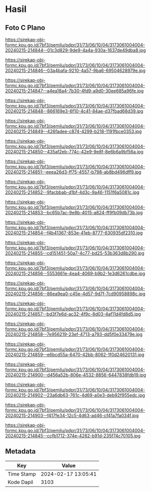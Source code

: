 # Hasil

## Foto C Plano

https://sirekap-obj-formc.kpu.go.id/7bf3/pemilu/pdpr/31/73/06/10/04/3173061004004-20240215-214844--01c3d829-9de9-4a4a-930a-1637de49dba8.jpg

https://sirekap-obj-formc.kpu.go.id/7bf3/pemilu/pdpr/31/73/06/10/04/3173061004004-20240215-214846--03a4bafa-9210-4a57-9ba6-69504628979e.jpg

https://sirekap-obj-formc.kpu.go.id/7bf3/pemilu/pdpr/31/73/06/10/04/3173061004004-20240215-214847--a4ea18a4-7b30-4fd9-a9d0-30ee685a96fe.jpg

https://sirekap-obj-formc.kpu.go.id/7bf3/pemilu/pdpr/31/73/06/10/04/3173061004004-20240215-214848--866169e3-6f10-4c41-84ae-d37fbad68d39.jpg

https://sirekap-obj-formc.kpu.go.id/7bf3/pemilu/pdpr/31/73/06/10/04/3173061004004-20240215-214849--426fadee-c874-4299-b218-1191fbce0353.jpg

https://sirekap-obj-formc.kpu.go.id/7bf3/pemilu/pdpr/31/73/06/10/04/3173061004004-20240215-214850--435af2eb-774c-42e9-9e8f-8e6b6a9bf56a.jpg

https://sirekap-obj-formc.kpu.go.id/7bf3/pemilu/pdpr/31/73/06/10/04/3173061004004-20240215-214851--eeea26d3-ff75-4557-b798-ab8bd496dff9.jpg

https://sirekap-obj-formc.kpu.go.id/7bf3/pemilu/pdpr/31/73/06/10/04/3173061004004-20240215-214852--9facbbab-d1bf-4d3c-9a46-1151f6a5081c.jpg

https://sirekap-obj-formc.kpu.go.id/7bf3/pemilu/pdpr/31/73/06/10/04/3173061004004-20240215-214853--bc65b7ac-9e8b-4015-a824-ff9fb09db73b.jpg

https://sirekap-obj-formc.kpu.go.id/7bf3/pemilu/pdpr/31/73/06/10/04/3173061004004-20240215-214854--f4b41367-853e-41eb-8777-630935df2310.jpg

https://sirekap-obj-formc.kpu.go.id/7bf3/pemilu/pdpr/31/73/06/10/04/3173061004004-20240215-214855--cd151451-50a7-4c77-bd25-53b363d8b290.jpg

https://sirekap-obj-formc.kpu.go.id/7bf3/pemilu/pdpr/31/73/06/10/04/3173061004004-20240215-214856--5553661e-4ea4-4069-b9b2-1e3d6261cdbe.jpg

https://sirekap-obj-formc.kpu.go.id/7bf3/pemilu/pdpr/31/73/06/10/04/3173061004004-20240215-214856--86ea9ea0-c45e-4d57-9d7f-7cd90958898c.jpg

https://sirekap-obj-formc.kpu.go.id/7bf3/pemilu/pdpr/31/73/06/10/04/3173061004004-20240215-214857--bd3f7e6d-ac32-4f9c-8d03-4af11d4fd8d5.jpg

https://sirekap-obj-formc.kpu.go.id/7bf3/pemilu/pdpr/31/73/06/10/04/3173061004004-20240215-214858--7e956219-23ef-4713-a793-dd5f0e33479e.jpg

https://sirekap-obj-formc.kpu.go.id/7bf3/pemilu/pdpr/31/73/06/10/04/3173061004004-20240215-214859--e6bcd55a-6470-42bb-8062-1f0d24620131.jpg

https://sirekap-obj-formc.kpu.go.id/7bf3/pemilu/pdpr/31/73/06/10/04/3173061004004-20240215-214900--d456a52b-806e-4532-8856-6447838fdb19.jpg

https://sirekap-obj-formc.kpu.go.id/7bf3/pemilu/pdpr/31/73/06/10/04/3173061004004-20240215-214902--23a6db63-761c-4d69-a0e3-deb92f955edc.jpg

https://sirekap-obj-formc.kpu.go.id/7bf3/pemilu/pdpr/31/73/06/10/04/3173061004004-20240215-214903--f417fe34-12c5-4d63-ad46-cf41a7fa034f.jpg

https://sirekap-obj-formc.kpu.go.id/7bf3/pemilu/pdpr/31/73/06/10/04/3173061004004-20240215-214845--ccfb1712-374e-4262-b91d-235f74c70105.jpg


## Metadata

| Key        | Value               |
| ---------- | ------------------- |
| Time Stamp | 2024-02-17 13:05:41 |
| Kode Dapil | 3103                |



